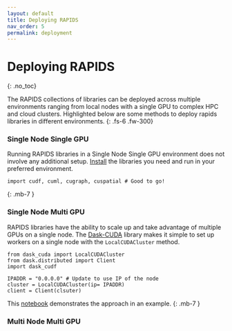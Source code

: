 ```yaml
---
layout: default
title: Deploying RAPIDS
nav_order: 5
permalink: deployment
---
```


# Deploying RAPIDS
{: .no_toc}

The RAPIDS collections of libraries can be deployed across multiple environments ranging from local nodes with a single GPU to complex HPC and cloud clusters. Highlighted below are some methods to deploy rapids libraries in different environments.
{: .fs-6 .fw-300}

### Single Node Single GPU
Running RAPIDS libraries in a Single Node Single GPU environment does not involve any additional setup. [Install](https://rapids.ai/start.html#get-rapids) the libraries you need and run in your preferred environment.
```
import cudf, cuml, cugraph, cuspatial # Good to go!
```
<!--
Modify the codeblock if needed
-->
{: .mb-7 }

### Single Node Multi GPU
RAPIDS libraries have the ability to scale up and take advantage of multiple GPUs on a single node. The [Dask-CUDA](https://github.com/rapidsai/dask-cuda) library makes it simple to set up workers on a single node with the `LocalCUDACluster` method.
```
from dask_cuda import LocalCUDACluster
from dask.distributed import Client
import dask_cudf

IPADDR = "0.0.0.0" # Update to use IP of the node
cluster = LocalCUDACluster(ip= IPADDR)
client = Client(clsuter)
```

This [notebook](https://github.com/rapidsai/notebooks-contrib/blob/master/intermediate_notebooks/examples/weather.ipynb) demonstrates the approach in an example.
{: .mb-7 }
<!--
Include output of client maybe?
Choose a beginner example instead of intermediate?
-->
### Multi Node Multi GPU


<!--
RAPIDS general instead of cudf specific
-->

